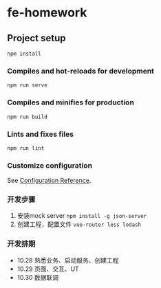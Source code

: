 # fe-homework

## Project setup
```
npm install
```

### Compiles and hot-reloads for development
```
npm run serve
```

### Compiles and minifies for production
```
npm run build
```

### Lints and fixes files
```
npm run lint
```

### Customize configuration
See [Configuration Reference](https://cli.vuejs.org/config/).


### 开发步骤
1. 安装mock server ```npm install -g json-server```
2. 创建工程，配置文件
   ```vue-router less lodash```


### 开发排期
- 10.28 熟悉业务、启动服务、创建工程
- 10.29 页面、交互、UT
- 10.30 数据联调
